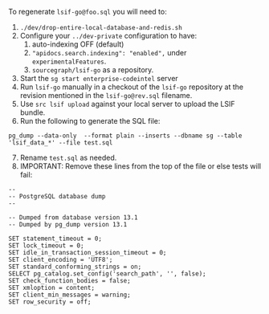 To regenerate `lsif-go@foo.sql` you will need to:

1. `./dev/drop-entire-local-database-and-redis.sh`
2. Configure your `../dev-private` configuration to have:
   1. auto-indexing OFF (default)
   2. `"apidocs.search.indexing": "enabled",` under `experimentalFeatures`.
   3. `sourcegraph/lsif-go` as a repository.
3. Start the `sg start enterprise-codeintel` server
4. Run `lsif-go` manually in a checkout of the `lsif-go` repository at the revision mentioned in the `lsif-go@rev.sql` filename.
5. Use `src lsif upload` against your local server to upload the LSIF bundle.
6. Run the following to generate the SQL file:

```
pg_dump --data-only  --format plain --inserts --dbname sg --table 'lsif_data_*' --file test.sql
```

7. Rename `test.sql` as needed.
8. IMPORTANT: Remove these lines from the top of the file or else tests will fail:

```
--
-- PostgreSQL database dump
--

-- Dumped from database version 13.1
-- Dumped by pg_dump version 13.1

SET statement_timeout = 0;
SET lock_timeout = 0;
SET idle_in_transaction_session_timeout = 0;
SET client_encoding = 'UTF8';
SET standard_conforming_strings = on;
SELECT pg_catalog.set_config('search_path', '', false);
SET check_function_bodies = false;
SET xmloption = content;
SET client_min_messages = warning;
SET row_security = off;
```
